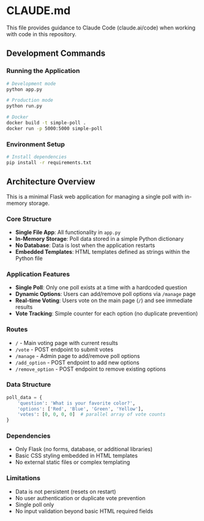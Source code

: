 # CLAUDE.md

This file provides guidance to Claude Code (claude.ai/code) when working with code in this repository.

## Development Commands

### Running the Application
```bash
# Development mode
python app.py

# Production mode
python run.py

# Docker
docker build -t simple-poll .
docker run -p 5000:5000 simple-poll
```

### Environment Setup
```bash
# Install dependencies
pip install -r requirements.txt
```

## Architecture Overview

This is a minimal Flask web application for managing a single poll with in-memory storage.

### Core Structure
- **Single File App**: All functionality in `app.py`
- **In-Memory Storage**: Poll data stored in a simple Python dictionary
- **No Database**: Data is lost when the application restarts
- **Embedded Templates**: HTML templates defined as strings within the Python file

### Application Features
- **Single Poll**: Only one poll exists at a time with a hardcoded question
- **Dynamic Options**: Users can add/remove poll options via `/manage` page
- **Real-time Voting**: Users vote on the main page (`/`) and see immediate results
- **Vote Tracking**: Simple counter for each option (no duplicate prevention)

### Routes
- `/` - Main voting page with current results
- `/vote` - POST endpoint to submit votes
- `/manage` - Admin page to add/remove poll options
- `/add_option` - POST endpoint to add new options
- `/remove_option` - POST endpoint to remove existing options

### Data Structure
```python
poll_data = {
    'question': 'What is your favorite color?',
    'options': ['Red', 'Blue', 'Green', 'Yellow'],
    'votes': [0, 0, 0, 0]  # parallel array of vote counts
}
```

### Dependencies
- Only Flask (no forms, database, or additional libraries)
- Basic CSS styling embedded in HTML templates
- No external static files or complex templating

### Limitations
- Data is not persistent (resets on restart)
- No user authentication or duplicate vote prevention
- Single poll only
- No input validation beyond basic HTML required fields